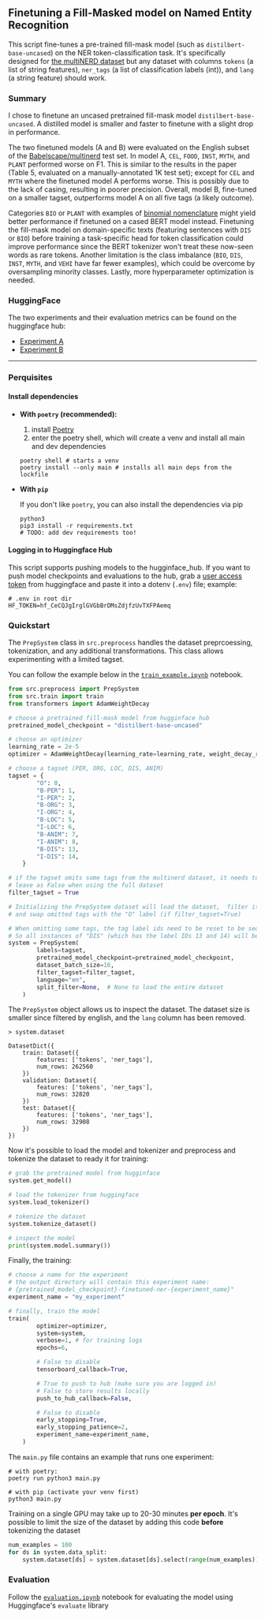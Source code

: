 ## Finetuning a Fill-Masked model on Named Entity Recognition

This script fine-tunes a pre-trained fill-mask model (such as `distilbert-base-uncased`) on the NER token-classification task. It's specifically designed for [the multiNERD dataset](https://huggingface.co/datasets/Babelscape/multinerd) but any dataset with columns `tokens` (a list of string features), `ner_tags` (a list of classification labels (int)), and `lang` (a string feature) should work.


### Summary

I chose to finetune an uncased pretrained fill-mask model `distilbert-base-uncased`. A distilled model is smaller and faster to finetune with a slight drop in performance.

The two finetuned models (A and B) were evaluated on the English subset of the [Babelscape/multinerd](https://huggingface.co/datasets/Babelscape/multinerd) test set. In model A, `CEL`, `FOOD`, `INST`, `MYTH`, and `PLANT` performed worse on F1. This is similar to the results in the paper (Table 5, evaluated on a manually-annotated 1K test set); except for `CEL` and `MYTH` where the finetuned model A performs worse. This is possibly due to the lack of casing, resulting in poorer precision. Overall, model B, fine-tuned on a smaller tagset, outperforms model A on all five tags (a likely outcome).

Categories `BIO` or `PLANT` with examples of [binomial nomenclature](https://en.wikipedia.org/wiki/Binomial_nomenclature) might yield better performance if finetuned on a cased BERT model instead. Finetuning the fill-mask model on domain-specific texts (featuring sentences with `DIS` or `BIO`) before training a task-specific head for token classification could improve performance since the BERT tokenizer won't treat these now-seen words as rare tokens.
Another limitation is the class imbalance (`BIO`, `DIS`, `INST`, `MYTH`, and `VEHI` have far fewer examples), which could be overcome by oversampling minority classes. Lastly, more hyperparameter optimization is needed.

### HuggingFace
The two experiments and their evaluation metrics can be found on the huggingface hub:

- [Experiment A](https://huggingface.co/i-be-snek/distilbert-base-uncased-finetuned-ner-exp_A)
- [Experiment B](https://huggingface.co/i-be-snek/distilbert-base-uncased-finetuned-ner-exp_B)

----

### Perquisites

#### Install dependencies
- **With `poetry` (recommended):**
    1. install [Poetry](https://python-poetry.org/docs/#installation)
    2. enter the poetry shell, which will create a venv and install all main and dev dependencies

    ```shell
    poetry shell # starts a venv
    poetry install --only main # installs all main deps from the lockfile
    ```

- **With `pip`**

    If you don't like `poetry`, you can also install the dependencies via pip

    ```shell
    python3
    pip3 install -r requirements.txt
    # TODO: add dev requirements too!
    ```

#### Logging in to Huggingface Hub

This script supports pushing models to the hugginface_hub. If you want to push model checkpoints and evaluations to the hub, grab a [user access token](https://huggingface.co/docs/hub/security-tokens) from huggingface and paste it into a dotenv (`.env`) file; example:

```shell
# .env in root dir
HF_TOKEN=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
```

### Quickstart

The `PrepSystem` class in `src.preprocess` handles the dataset preprcoessing, tokenization, and any additional transformations. This class allows experimenting with a limited tagset.

You can follow the example below in the [`train_example.ipynb`](train_example.ipynb) notebook.

```python
from src.preprocess import PrepSystem
from src.train import train
from transformers import AdamWeightDecay

# choose a pretrained fill-mask model from hugginface hub
pretrained_model_checkpoint = "distilbert-base-uncased"

# choose an optimizer
learning_rate = 2e-5
optimizer = AdamWeightDecay(learning_rate=learning_rate, weight_decay_rate=0.0)

# choose a tagset (PER, ORG, LOC, DIS, ANIM)
tagset = {
        "O": 0,
        "B-PER": 1,
        "I-PER": 2,
        "B-ORG": 3,
        "I-ORG": 4,
        "B-LOC": 5,
        "I-LOC": 6,
        "B-ANIM": 7,
        "I-ANIM": 8,
        "B-DIS": 13,
        "I-DIS": 14,
    }

# if the tagset omits some tags from the multinerd dataset, it needs to be filtered out
# leave as False when using the full dataset
filter_tagset = True

# Initializing the PrepSystem dataset will load the dataset,  filter it by language,
# and swap omitted tags with the "O" label (if filter_tagset=True)

# When omitting some tags, the tag label ids need to be reset to be sequential numbers
# So all instances of "DIS" (which has the label IDs 13 and 14) will be reindexed and mapped to 9 and 10
system = PrepSystem(
        labels=tagset,
        pretrained_model_checkpoint=pretrained_model_checkpoint,
        dataset_batch_size=16,
        filter_tagset=filter_tagset,
        language="en",
        split_filter=None,  # None to load the entire dataset
    )

```

The `PrepSystem` object allows us to inspect the dataset. The dataset size is smaller since filtered by english, and the `lang` column has been removed.

```shell
> system.dataset

DatasetDict({
    train: Dataset({
        features: ['tokens', 'ner_tags'],
        num_rows: 262560
    })
    validation: Dataset({
        features: ['tokens', 'ner_tags'],
        num_rows: 32820
    })
    test: Dataset({
        features: ['tokens', 'ner_tags'],
        num_rows: 32908
    })
})
```

Now it's possible to load the model and tokenizer and preprocess and tokenize the dataset to ready it for training:

```python
# grab the pretrained model from hugginface
system.get_model()

# load the tokenizer from huggingface
system.load_tokenizer()

# tokenize the dataset
system.tokenize_dataset()

# inspect the model
print(system.model.summary())
```

Finally, the training:

```python
# choose a name for the experiment
# the output directory will contain this experiment name:
# {pretrained_model_checkpoint}-finetuned-ner-{experiment_name}"
experiment_name = "my_experiment"

# finally, train the model
train(
        optimizer=optimizer,
        system=system,
        verbose=1, # for training logs
        epochs=6,

        # False to disable
        tensorboard_callback=True,

        # True to push to hub (make sure you are logged in)
        # False to store results locally
        push_to_hub_callback=False,

        # False to disable
        early_stopping=True,
        early_stopping_patience=2,
        experiment_name=experiment_name,
    )
```

The `main.py` file contains an example that runs one experiment:

```shell
# with poetry:
poetry run python3 main.py

# with pip (activate your venv first)
python3 main.py
```

Training on a single GPU may take up to 20-30 minutes **per epoch**. It's possible to limit the size of the dataset by adding this code **before** tokenizing the dataset

```python
num_examples = 100
for ds in system.data_split:
    system.dataset[ds] = system.dataset[ds].select(range(num_examples))
```

### Evaluation
Follow the [`evaluation.ipynb`](evaluation.ipynb) notebook for evaluating the model using Huggingface's `evaluate` library
